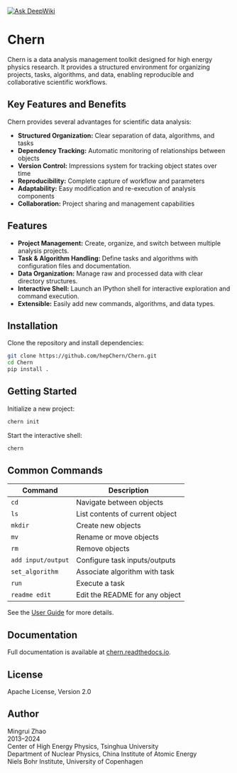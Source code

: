 [![Ask DeepWiki](https://deepwiki.com/badge.svg)](https://deepwiki.com/hepChern/Chern)
# Chern

Chern is a data analysis management toolkit designed for high energy physics research. It provides a structured environment for organizing projects, tasks, algorithms, and data, enabling reproducible and collaborative scientific workflows.

## Key Features and Benefits

Chern provides several advantages for scientific data analysis:

- **Structured Organization:** Clear separation of data, algorithms, and tasks
- **Dependency Tracking:** Automatic monitoring of relationships between objects
- **Version Control:** Impressions system for tracking object states over time
- **Reproducibility:** Complete capture of workflow and parameters
- **Adaptability:** Easy modification and re-execution of analysis components
- **Collaboration:** Project sharing and management capabilities

## Features

- **Project Management:** Create, organize, and switch between multiple analysis projects.
- **Task & Algorithm Handling:** Define tasks and algorithms with configuration files and documentation.
- **Data Organization:** Manage raw and processed data with clear directory structures.
- **Interactive Shell:** Launch an IPython shell for interactive exploration and command execution.
- **Extensible:** Easily add new commands, algorithms, and data types.

## Installation

Clone the repository and install dependencies:

```sh
git clone https://github.com/hepChern/Chern.git
cd Chern
pip install .
```

## Getting Started

Initialize a new project:

```sh
chern init
```

Start the interactive shell:

```sh
chern
```

## Common Commands

| Command | Description |
|---------|-------------|
| `cd` | Navigate between objects |
| `ls` | List contents of current object |
| `mkdir` | Create new objects |
| `mv` | Rename or move objects |
| `rm` | Remove objects |
| `add input/output` | Configure task inputs/outputs |
| `set_algorithm` | Associate algorithm with task |
| `run` | Execute a task |
| `readme edit` | Edit the README for any object |

See the [User Guide](doc/source/UserGuide.md) for more details.

## Documentation

Full documentation is available at [chern.readthedocs.io](http://chern.readthedocs.io/en/latest/).

## License

Apache License, Version 2.0

## Author

Mingrui Zhao  
2013–2024  
Center of High Energy Physics, Tsinghua University  
Department of Nuclear Physics, China Institute of Atomic Energy  
Niels Bohr Institute, University of Copenhagen
